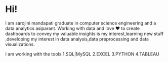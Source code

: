 # Hi!
I am sarojini mandapati  graduate in computer science engineering and a data analytics asiparant.
Working with data and love ❤️ to create dashboards to convey my valuable insights is my interest,learning new stuff ,developing my interest in data analysis,data preprocessing and data visualizations.

I am working with the tools 
1.SQL|MySQL
2.EXCEL
3.PYTHON
4.TABLEAU 
